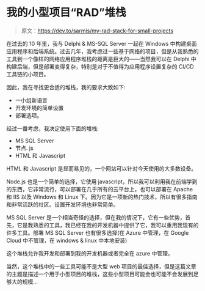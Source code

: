 # 我的小型项目“RAD”堆栈

> 原文：<https://dev.to/sarmis/my-rad-stack-for-small-projects>

在过去的 10 年里，我与 Delphi & MS-SQL Server 一起在 Windows 中构建桌面应用程序和后端系统。过去几年，我考虑过一些基于网络的项目，但是从我熟悉的工具到一个像样的网络应用程序堆栈的距离是巨大的——当然我可以在 Delphi 中构建后端，但是部署变得复杂，特别是对于不值得为应用程序设置复杂的 CI/CD 工具链的小项目。

因此，我在寻找更合适的堆栈，我的要求大致如下:

*   一小组新语言
*   开发环境的简单设置
*   部署选项。

经过一番考虑，我决定使用下面的堆栈:

*   MS SQL Server
*   节点. js
*   HTML 和 Javascript

HTML 和 Javascript 是显而易见的，一个网站可以针对今天使用的大多数设备。

Node.js 也是一个简单的选择，它使用 javascript，所以我可以利用我在前端学到的东西，它非常流行，可以部署在几乎所有的云平台上，也可以部署在 Apache 和 IIS 以及 Windows 和 Linux 下。因为它是一项新的热门技术，所以有很多指南和非常活跃的社区。设置开发环境也非常简单。

MS SQL Server 是一个相当奇怪的选择，但在我的情况下，它有一些优势，首先，它是我熟悉的工具，我已经在我的开发机器中提供了它，我可以重用我现有的许多工具。部署 MS SQL Server 也有很多选择(在 Azure 中管理，在 Google Cloud 中不管理，在 windows & linux 中本地安装)

这个堆栈允许我开发和部署到我的开发机器或者完全在 azure 中管理。

当然，这个堆栈中的一些工具可能不是大型 web 项目的最佳选择，但是这篇文章的主题是描述一个用于小型项目的堆栈，这些小型项目可能会也可能不会发展到足够大的规模...
